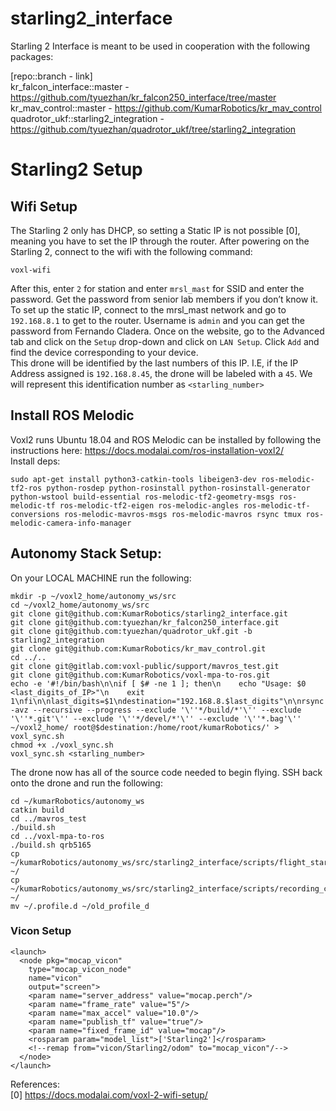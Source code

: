 # starling2_interface
Starling 2 Interface is meant to be used in cooperation with the following packages: 

[repo::branch - link]     
kr_falcon_interface::master - https://github.com/tyuezhan/kr_falcon250_interface/tree/master   
kr_mav_control::master - https://github.com/KumarRobotics/kr_mav_control   
quadrotor_ukf::starling2_integration - https://github.com/tyuezhan/quadrotor_ukf/tree/starling2_integration    


# Starling2 Setup
## Wifi Setup 
The Starling 2 only has DHCP, so setting a Static IP is not possible [0], meaning you have to set the IP through the router. After powering on the Starling 2, connect to the wifi with the following command:  

`voxl-wifi`

After this, enter `2` for station and enter `mrsl_mast` for SSID and enter the password. Get the password from senior lab members if you don’t know it. To set up the static IP, connect to the mrsl_mast network and go to `192.168.8.1` to get to the router. Username is `admin` and you can get the password from Fernando Cladera. 
Once on the website, go to the Advanced tab and click on the `Setup` drop-down and click on `LAN Setup`. Click `Add` and find the device corresponding to your device.  
This drone will be identified by the last numbers of this IP. I.E, if the IP Address assigned is `192.168.8.45`, the drone will be labeled with a `45`. We will represent this identification number as `<starling_number>`

## Install ROS Melodic  
Voxl2 runs Ubuntu 18.04 and ROS Melodic can be installed by following the instructions here: https://docs.modalai.com/ros-installation-voxl2/    
Install deps: 
```
sudo apt-get install python3-catkin-tools libeigen3-dev ros-melodic-tf2-ros python-rosdep python-rosinstall python-rosinstall-generator python-wstool build-essential ros-melodic-tf2-geometry-msgs ros-melodic-tf ros-melodic-tf2-eigen ros-melodic-angles ros-melodic-tf-conversions ros-melodic-mavros-msgs ros-melodic-mavros rsync tmux ros-melodic-camera-info-manager
```   

## Autonomy Stack Setup:  
On your LOCAL MACHINE run the following:
```
mkdir -p ~/voxl2_home/autonomy_ws/src
cd ~/voxl2_home/autonomy_ws/src
git clone git@github.com:KumarRobotics/starling2_interface.git
git clone git@github.com:tyuezhan/kr_falcon250_interface.git
git clone git@github.com:tyuezhan/quadrotor_ukf.git -b starling2_integration
git clone git@github.com:KumarRobotics/kr_mav_control.git
cd ../..
git clone git@gitlab.com:voxl-public/support/mavros_test.git
git clone git@github.com:KumarRobotics/voxl-mpa-to-ros.git
echo -e '#!/bin/bash\n\nif [ $# -ne 1 ]; then\n    echo "Usage: $0 <last_digits_of_IP>"\n    exit 1\nfi\n\nlast_digits=$1\ndestination="192.168.8.$last_digits"\n\nrsync -avz --recursive --progress --exclude '\''*/build/*'\'' --exclude '\''*.git'\'' --exclude '\''*/devel/*'\'' --exclude '\''*.bag'\'' ~/voxl2_home/ root@$destination:/home/root/kumarRobotics/' > voxl_sync.sh
chmod +x ./voxl_sync.sh
voxl_sync.sh <starling_number>
```
The drone now has all of the source code needed to begin flying. SSH back onto the drone and run the following:
```
cd ~/kumarRobotics/autonomy_ws
catkin build
cd ../mavros_test
./build.sh
cd ../voxl-mpa-to-ros
./build.sh qrb5165
cp ~/kumarRobotics/autonomy_ws/src/starling2_interface/scripts/flight_start.sh ~/
cp ~/kumarRobotics/autonomy_ws/src/starling2_interface/scripts/recording_control.sh ~/
mv ~/.profile.d ~/old_profile_d
```


### Vicon Setup
```
<launch>
  <node pkg="mocap_vicon"
    type="mocap_vicon_node"
    name="vicon"
    output="screen">
    <param name="server_address" value="mocap.perch"/>
    <param name="frame_rate" value="5"/>
    <param name="max_accel" value="10.0"/>
    <param name="publish_tf" value="true"/>
    <param name="fixed_frame_id" value="mocap"/>
    <rosparam param="model_list">['Starling2']</rosparam>
    <!--remap from="vicon/Starling2/odom" to="mocap_vicon"/-->
  </node>
</launch>
```

References:   
[0] https://docs.modalai.com/voxl-2-wifi-setup/    
